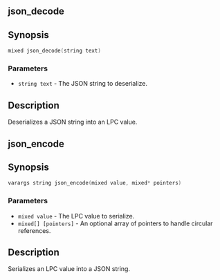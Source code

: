 ## json_decode

## Synopsis

```c
mixed json_decode(string text)
```

### Parameters

* `string text` - The JSON string to deserialize.

## Description

Deserializes a JSON string into an LPC value.

## json_encode

## Synopsis

```c
varargs string json_encode(mixed value, mixed* pointers)
```

### Parameters

* `mixed value` - The LPC value to serialize.
* `mixed[] [pointers]` - An optional array of pointers to handle circular references.

## Description

Serializes an LPC value into a JSON string.


